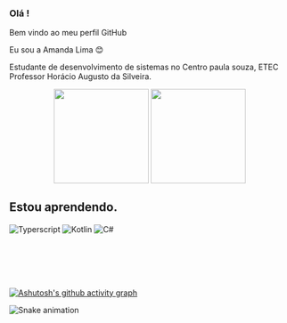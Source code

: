  
### Olá ! 

Bem vindo ao meu perfil GitHub

Eu sou a Amanda Lima 😊

Estudante de desenvolvimento de sistemas no Centro paula souza, ETEC Professor Horácio Augusto da Silveira. 

<div>

<div align ="center" >

<img height ="170em" align ="center" src = "https://github-readme-stats.vercel.app/api?username=LimaAmanda&show_icons=true&theme=synthwave"/> 


<img height ="170em" align ="center" src ="https://github-readme-stats.vercel.app/api/top-langs/?username=limaAmanda&&layout=compact&hide=shell&theme=dark"/>
</div>

## Estou aprendendo.
  
<div style="display: inline_block"></div>

<img align="center" alt=" Typerscript" src="https://img.shields.io/badge/TypeScript-007ACC?style=for-the-badge&logo=typescript&logoColor=white"/>
  <img align = "center" alt=" Kotlin" src = "https://img.shields.io/badge/kotlin-%230095D5.svg?style=for-the-badge&logo=kotlin&logoColor=white"/>
<img align = "center" alt=" C#" src = "https://img.shields.io/badge/c%23-%23239120.svg?style=for-the-badge&logo=c-sharp&logoColor=white"/>

</div>

## <br /> <br />

[![Ashutosh's github activity graph](https://activity-graph.herokuapp.com/graph?username=LimaAmanda)](https://github.com/ashutosh00710/github-readme-activity-graph)

![Snake animation](https://github.com/LimaAmanda/LimaAmanda/blob/output/github-contribution-grid-snake.svg)

